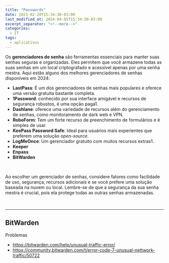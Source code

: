 ```yaml
---
title: "Passwords"
date: 2023-02-28T15:34:30-03:00
last_modified_at: 2024-04-05T15:34:30-03:00
excerpt_separator: "<!--more-->"
categories:
  - IT
tags:
  - aplicativos
---
```



Os **gerenciadores de senha** são ferramentas essenciais para manter suas senhas
seguras e organizadas. Eles permitem que você armazene todas as suas senhas em
um local criptografado e acessível apenas por uma senha mestra. Aqui estão
alguns dos melhores gerenciadores de senhas disponíveis em 2024:

- **LastPass**: É um dos gerenciadores de senhas mais populares e oferece uma
  versão gratuita bastante completa.
- **1Password**: conhecido por sua interface amigável e recursos de segurança
  robustos, é uma opção paga1.
- **Dashlane**: oferece uma variedade de recursos além do gerenciamento de
  senhas, como monitoramento de dark web e VPN.
- **RoboForm**: Tem um forte recurso de preenchimento de formulários e é simples de
  usar.
- **KeePass Password Safe**: Ideal para usuários mais experientes que preferem
  uma solução _open-source_.
- **LogMeOnce**: Um gerenciador gratuito com muitos recursos extras1.
- **Keeper**
- **Enpass**
- **BitWarden**

<br>

Ao escolher um gerenciador de senhas, considere fatores como facilidade de uso,
segurança, recursos adicionais e se você prefere uma solução baseada na nuvem ou
local. Lembre-se de que a segurança da sua senha mestra é crucial, pois ela
protege todas as outras senhas armazenadas.


<br>

-----

## BitWarden

Problemas

- https://bitwarden.com/help/unusual-traffic-error/
- https://community.bitwarden.com/t/error-code-7-unusual-nettwork-traffic/50722



